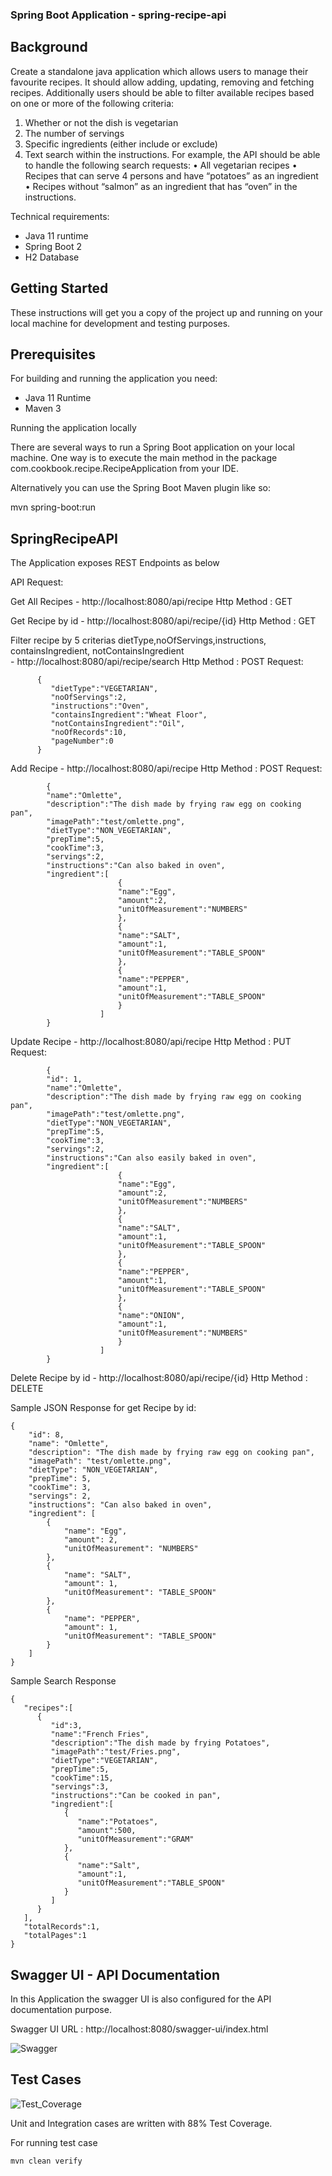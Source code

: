 ### Spring Boot Application - spring-recipe-api

## Background
Create a standalone java application which allows users to manage their favourite recipes. It should
allow adding, updating, removing and fetching recipes. Additionally users should be able to filter
available recipes based on one or more of the following criteria:
1. Whether or not the dish is vegetarian
2. The number of servings
3. Specific ingredients (either include or exclude)
4. Text search within the instructions.
   For example, the API should be able to handle the following search requests:
   • All vegetarian recipes
   • Recipes that can serve 4 persons and have “potatoes” as an ingredient
   • Recipes without “salmon” as an ingredient that has “oven” in the instructions.

Technical requirements:

- Java 11 runtime
- Spring Boot 2
- H2 Database


## Getting Started
These instructions will get you a copy of the project up and running on your local machine for development and testing purposes.

## Prerequisites
For building and running the application you need:

- Java 11 Runtime
- Maven 3

Running the application locally

There are several ways to run a Spring Boot application on your local machine. One way is to execute the main method in the package com.cookbook.recipe.RecipeApplication from your IDE.


Alternatively you can use the Spring Boot Maven plugin like so:

mvn spring-boot:run

## SpringRecipeAPI
The Application exposes REST Endpoints as below

API Request:

Get All Recipes - http://localhost:8080/api/recipe Http Method : GET

Get Recipe by id - http://localhost:8080/api/recipe/{id} Http Method : GET

Filter recipe by 5 criterias dietType,noOfServings,instructions, containsIngredient, notContainsIngredient  
                 - http://localhost:8080/api/recipe/search Http Method : POST
Request:
```
      {
         "dietType":"VEGETARIAN",
         "noOfServings":2,
         "instructions":"Oven",
         "containsIngredient":"Wheat Floor",
         "notContainsIngredient":"Oil",
         "noOfRecords":10,
         "pageNumber":0
      }
```
Add Recipe - http://localhost:8080/api/recipe Http Method : POST
Request:
```
        {
        "name":"Omlette",
        "description":"The dish made by frying raw egg on cooking pan",
        "imagePath":"test/omlette.png",
        "dietType":"NON_VEGETARIAN",
        "prepTime":5,
        "cookTime":3,
        "servings":2,
        "instructions":"Can also baked in oven",
        "ingredient":[
                        {
                        "name":"Egg",
                        "amount":2,
                        "unitOfMeasurement":"NUMBERS"
                        },
                        {
                        "name":"SALT",
                        "amount":1,
                        "unitOfMeasurement":"TABLE_SPOON"
                        },
                        {
                        "name":"PEPPER",
                        "amount":1,
                        "unitOfMeasurement":"TABLE_SPOON"
                        }
                    ]
        }
```
Update Recipe - http://localhost:8080/api/recipe Http Method : PUT
Request:
```
        {
        "id": 1,
        "name":"Omlette",
        "description":"The dish made by frying raw egg on cooking pan",
        "imagePath":"test/omlette.png",
        "dietType":"NON_VEGETARIAN",
        "prepTime":5,
        "cookTime":3,
        "servings":2,
        "instructions":"Can also easily baked in oven",
        "ingredient":[
                        {
                        "name":"Egg",
                        "amount":2,
                        "unitOfMeasurement":"NUMBERS"
                        },
                        {
                        "name":"SALT",
                        "amount":1,
                        "unitOfMeasurement":"TABLE_SPOON"
                        },
                        {
                        "name":"PEPPER",
                        "amount":1,
                        "unitOfMeasurement":"TABLE_SPOON"
                        },
                        {
                        "name":"ONION",
                        "amount":1,
                        "unitOfMeasurement":"NUMBERS"
                        }
                    ]
        }
```

Delete Recipe by id - http://localhost:8080/api/recipe/{id} Http Method : DELETE


Sample JSON Response for get Recipe by id:
```
{
    "id": 8,
    "name": "Omlette",
    "description": "The dish made by frying raw egg on cooking pan",
    "imagePath": "test/omlette.png",
    "dietType": "NON_VEGETARIAN",
    "prepTime": 5,
    "cookTime": 3,
    "servings": 2,
    "instructions": "Can also baked in oven",
    "ingredient": [
        {
            "name": "Egg",
            "amount": 2,
            "unitOfMeasurement": "NUMBERS"
        },
        {
            "name": "SALT",
            "amount": 1,
            "unitOfMeasurement": "TABLE_SPOON"
        },
        {
            "name": "PEPPER",
            "amount": 1,
            "unitOfMeasurement": "TABLE_SPOON"
        }
    ]
}
```

Sample Search Response
```
{
   "recipes":[
      {
         "id":3,
         "name":"French Fries",
         "description":"The dish made by frying Potatoes",
         "imagePath":"test/Fries.png",
         "dietType":"VEGETARIAN",
         "prepTime":5,
         "cookTime":15,
         "servings":3,
         "instructions":"Can be cooked in pan",
         "ingredient":[
            {
               "name":"Potatoes",
               "amount":500,
               "unitOfMeasurement":"GRAM"
            },
            {
               "name":"Salt",
               "amount":1,
               "unitOfMeasurement":"TABLE_SPOON"
            }
         ]
      }
   ],
   "totalRecords":1,
   "totalPages":1
}

```


## Swagger UI - API Documentation
In this Application the swagger UI is also configured for the API documentation purpose.

Swagger UI URL : http://localhost:8080/swagger-ui/index.html

![Swagger](https://user-images.githubusercontent.com/20318317/178837474-319957f3-e93e-4129-8f97-86fe0fda6631.jpg)



## Test Cases

![Test_Coverage](https://user-images.githubusercontent.com/20318317/178917685-e31a6137-2cd8-4145-bfb7-8ecc8c347953.jpg)

Unit and Integration cases are written with 88% Test Coverage.

For running test case
```
mvn clean verify
```

 

